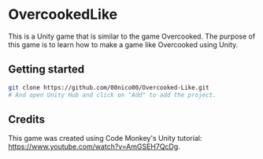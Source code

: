 # OvercookedLike

This is a Unity game that is similar to the game Overcooked. The purpose of this game is to learn how to make a game like Overcooked using Unity.

## Getting started

```bash
git clone https://github.com/00nico00/Overcooked-Like.git
# And open Unity Hub and click on "Add" to add the project.
```

## Credits

This game was created using Code Monkey's Unity tutorial: https://www.youtube.com/watch?v=AmGSEH7QcDg.
